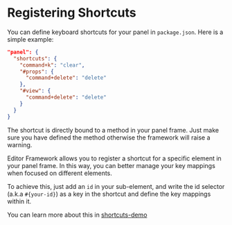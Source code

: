 # Registering Shortcuts

You can define keyboard shortcuts for your panel in `package.json`. Here is a simple example:

```json
"panel": {
  "shortcuts": {
    "command+k": "clear",
    "#props": {
      "command+delete": "delete"
    },
    "#view": {
      "command+delete": "delete"
    }
  }
}
```

The shortcut is directly bound to a method in your panel frame. Just make sure you have defined the method otherwise the framework will raise a warning.

Editor Framework allows you to register a shortcut for a specific element in your panel frame. In this way, you can better manage your key mappings when focused on different elements.

To achieve this, just add an `id` in your sub-element, and write the id selector (a.k.a `#{your-id}`) as a key in the shortcut and define the key mappings within it.

You can learn more about this in [shortcuts-demo](https://github.com/cocos-creator/editor-framework/tree/master/demo/shortcuts)
